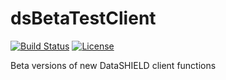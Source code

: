 # dsBetaTestClient

[![Build Status](https://dev.azure.com/nob22/dsBetaTest/_apis/build/status/datashield.dsBetaTestClient)](https://dev.azure.com/nob22/dsBetaTest/_build/latest?definitionId=1)
[![License](https://img.shields.io/badge/license-GPLv3-blue.svg)](https://www.gnu.org/licenses/gpl-3.0.html)

Beta versions of new DataSHIELD client functions
